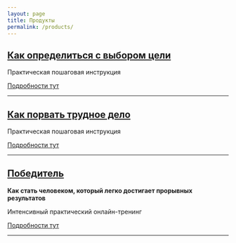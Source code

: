 ```yaml
---
layout: page
title: Продукты
permalink: /products/
---
```


## [Как определиться с выбором цели](http://goals.prorealnost.com)

Практическая пошаговая инструкция

[Подробности тут](http://goals.prorealnost.com)

---

## [Как порвать трудное дело](/tear/)

Практическая пошаговая инструкция

[Подробности тут](/tear/)

---

## [Победитель](http://money.prorealnost.com/offer/trening-pobeditel)

**Как стать человеком, который легко достигает прорывных результатов**

Интенсивный практический онлайн-тренинг

[Подробности тут](http://money.prorealnost.com/offer/trening-pobeditel)

---


